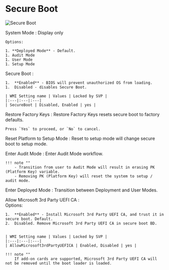 # Secure Boot

![Secure Boot](https://cdrt.github.io/mk_docs/ref/bios/settings/thinkcentre/img/tc_secure_boot.PNG)

System Mode
:  Display only

    Options:

    1. **Deployed Mode** - Default.
    1. Audit Mode
    1. User Mode
    1. Setup Mode

Secure Boot
:  

    1.  **Enabled** - BIOS will prevent unauthorized OS from loading.
    1.  Disabled - disables Secure Boot.

    | WMI Setting name | Values | Locked by SVP |
    |:---|:---|:---|
    | SecureBoot | Disabled, Enabled | yes |

Restore Factory Keys
:  Restore Factory Keys resets secure boot to factory defaults.

    Press `Yes` to proceed, or `No` to cancel.

Reset Platform to Setup Mode
:  Reset to setup mode will change secure boot to setup mode.

Enter Audit Mode
:  Enter Audit Mode workflow.

    !!! note ""
        - Transition from user to Audit Mode will result in erasing PK (Platform Key) variable.
        - Removing PK (Platform Key) will reset the system to setup / audit mode.

Enter Deployed Mode
:  Transition between Deployment and User Modes.

Allow Microsoft 3rd Party UEFI CA
:  
    Options:

    1.  **Enabled** - Install Microsoft 3rd Party UEFI CA, and trust it in secure boot. Default.
    2.  Disabled. Remove Microsoft 3rd Party UEFI CA in secure boot BD.


    | WMI Setting name | Values | Locked by SVP |
    |:---|:---|:---|
    | AllowMicrosoft3rdPartyUEFICA | Enabled, Disabled | yes |

    !!! note ""
        If add-on cards are supported, Microsoft 3rd Party UEFI CA will not be removed until the boot loader is loaded.
